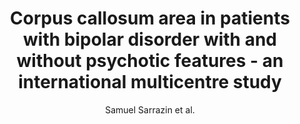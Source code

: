 ---
cat: gaia
subcat: ginkgo
bestof: false
author: Samuel Sarrazin et al.
title: Corpus callosum area in patients with bipolar disorder with and without psychotic features - an international multicentre study
journal: JOURNAL OF PSYCHIATRY \& NEUROSCIENCE
year: 2015
type: article
doi: 10.1503/jpn.140262
---